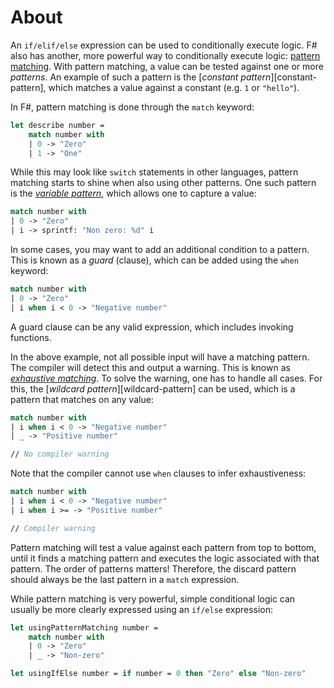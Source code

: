 # About

An `if/elif/else` expression can be used to conditionally execute logic. F# also has another, more powerful way to conditionally execute logic: [pattern matching][pattern-matching]. With pattern matching, a value can be tested against one or more _patterns_. An example of such a pattern is the [_constant pattern_][constant-pattern], which matches a value against a constant (e.g. `1` or `"hello"`).

In F#, pattern matching is done through the `match` keyword:

```fsharp
let describe number =
    match number with
    | 0 -> "Zero"
    | 1 -> "One"
```

While this may look like `switch` statements in other languages, pattern matching starts to shine when also using other patterns. One such pattern is the [_variable pattern_][variable-patterns], which allows one to capture a value:

```fsharp
match number with
| 0 -> "Zero"
| i -> sprintf: "Non zero: %d" i
```

In some cases, you may want to add an additional condition to a pattern. This is known as a _guard_ (clause), which can be added using the `when` keyword:

```fsharp
match number with
| 0 -> "Zero"
| i when i < 0 -> "Negative number"
```

A guard clause can be any valid expression, which includes invoking functions.

In the above example, not all possible input will have a matching pattern. The compiler will detect this and output a warning. This is known as [_exhaustive matching_][exhaustive-matching]. To solve the warning, one has to handle all cases. For this, the [_wildcard pattern_][wildcard-pattern] can be used, which is a pattern that matches on any value:

```fsharp
match number with
| i when i < 0 -> "Negative number"
| _ -> "Positive number"

// No compiler warning
```

Note that the compiler cannot use `when` clauses to infer exhaustiveness:

```fsharp
match number with
| i when i < 0 -> "Negative number"
| i when i >= -> "Positive number"

// Compiler warning
```

Pattern matching will test a value against each pattern from top to bottom, until it finds a matching pattern and executes the logic associated with that pattern. The order of patterns matters! Therefore, the discard pattern should always be the last pattern in a `match` expression.

While pattern matching is very powerful, simple conditional logic can usually be more clearly expressed using an `if/else` expression:

```fsharp
let usingPatternMatching number =
    match number with
    | 0 -> "Zero"
    | _ -> "Non-zero"

let usingIfElse number = if number = 0 then "Zero" else "Non-zero"
```

[pattern-matching]: https://docs.microsoft.com/en-us/dotnet/fsharp/language-reference/pattern-matching
[constant-patterns]: https://docs.microsoft.com/en-us/dotnet/fsharp/language-reference/pattern-matching#constant-patterns
[wildcard-patterns]: https://docs.microsoft.com/en-us/dotnet/fsharp/language-reference/pattern-matching#wildcard-pattern
[variable-patterns]: https://docs.microsoft.com/en-us/dotnet/fsharp/language-reference/pattern-matching#variable-patterns
[guards]: https://docs.microsoft.com/en-us/dotnet/fsharp/language-reference/match-expressions#guards-on-patterns
[exhaustive-matching]: https://fsharpforfunandprofit.com/posts/match-expression/#exhaustive-matching
